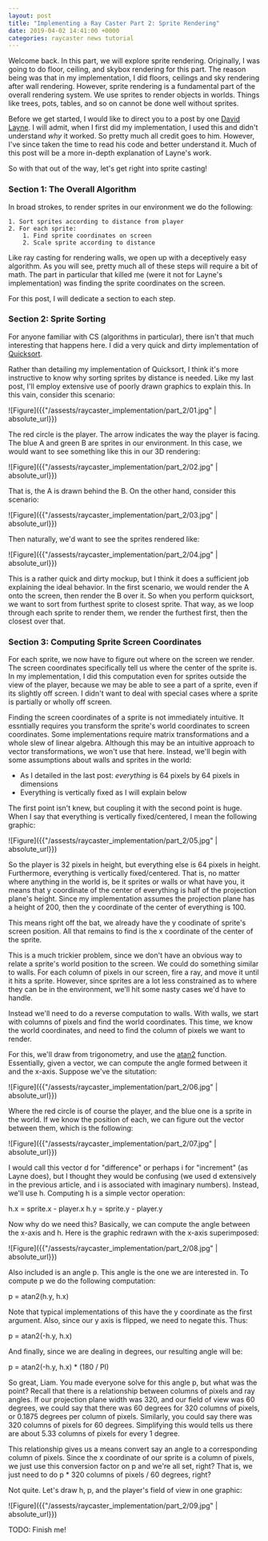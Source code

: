 ```yaml
---
layout: post
title: "Implementing a Ray Caster Part 2: Sprite Rendering"
date: 2019-04-02 14:41:00 +0000
categories: raycaster news tutorial
--- 
```


Welcome back. In this part, we will explore sprite rendering. Originally, I was going
to do floor, ceiling, and skybox rendering for this part. The reason being was that
in my implementation, I did floors, ceilings and sky rendering after wall rendering.
However, sprite rendering is a fundamental part of the overall rendering system. We use
sprites to render objects in worlds. Things like trees, pots, tables, and so on cannot
be done well without sprites.

Before we get started, I would like to direct you to a post by one [David Layne](https://www.allegro.cc/forums/thread/355015).
I will admit, when I first did my implementation, I used this and didn't understand *why* it worked.
So pretty much all credit goes to him. However, I've since taken the time to read his code and better
understand it. Much of this post will be a more in-depth explanation of Layne's work.

So with that out of the way, let's get right into sprite casting!

### Section 1: The Overall Algorithm

In broad strokes, to render sprites in our environment we do the following:

```
1. Sort sprites according to distance from player
2. For each sprite:
	1. Find sprite coordinates on screen
	2. Scale sprite according to distance
```

Like ray casting for rendering walls, we open up with a deceptively easy algorithm.
As you will see, pretty much all of these steps will require a bit of math. The part
in particular that killed me (were it not for Layne's implementation) was finding
the sprite coordinates on the screen.

For this post, I will dedicate a section to each step.

### Section 2: Sprite Sorting
For anyone familiar with CS (algorithms in particular), there isn't that much interesting
that happens here. I did a very quick and dirty implementation of [Quicksort](https://en.wikipedia.org/wiki/Quicksort).

Rather than detailing my implementation of Quicksort, I think it's more instructive to
know why sorting sprites by distance is needed. Like my last post, I'll employ extensive
use of poorly drawn graphics to explain this. In this vain, consider this scenario:


![Figure]({{"/assests/raycaster_implementation/part_2/01.jpg" | absolute_url}})

The red circle is the player. The arrow indicates the way the player is facing. The blue A and green B are sprites
in our environment. In this case, we would want to see something like this in our 3D rendering:


![Figure]({{"/assests/raycaster_implementation/part_2/02.jpg" | absolute_url}})

That is, the A is drawn behind the B. On the other hand, consider this scenario:


![Figure]({{"/assests/raycaster_implementation/part_2/03.jpg" | absolute_url}})

Then naturally, we'd want to see the sprites rendered like:


![Figure]({{"/assests/raycaster_implementation/part_2/04.jpg" | absolute_url}})


This is a rather quick and dirty mockup, but I think it does a sufficient job explaining
the ideal behavior. In the first scenario, we would render the A onto the screen, then render
the B over it. So when you perform quicksort, we want to sort from furthest sprite to closest
sprite. That way, as we loop through each sprite to render them, we render the furthest
first, then the closest over that.

### Section 3: Computing Sprite Screen Coordinates

For each sprite, we now have to figure out where on the screen we render. The screen coordinates
specifically tell us where the center of the sprite is. In my implementation,
I did this computation even for sprites outside the view of the player, because we may be able
to see a part of a sprite, even if its slightly off screen. I didn't want to deal with special
cases where a sprite is partially or wholly off screen.

Finding the screen coordinates of a sprite is not immediately intuitive. It essntially requires
you transform the sprite's world coordinates to screen coordinates. Some implementations require
matrix transformations and a whole slew of linear algebra. Although this may be an intuitive approach
to vector transformations, we won't use that here. Instead, we'll begin with some assumptions about
walls and sprites in the world:

* As I detailed in the last post: *everything* is 64 pixels by 64 pixels in dimensions
* Everything is vertically fixed as I will explain below

The first point isn't knew, but coupling it with the second point is huge. When I say that
everything is vertically fixed/centered, I mean the following graphic:


![Figure]({{"/assests/raycaster_implementation/part_2/05.jpg" | absolute_url}})

So the player is 32 pixels in height, but everything else is 64 pixels in height. Furthermore,
everything is vertically fixed/centered. That is, no matter where anything in the world is,
be it sprites or walls or what have you, it means that y coordinate of the center of everything
is half of the projection plane's height. Since my implementation assumes the projection plane
has a height of 200, then the y coordinate of the center of everything is 100.

This means right off the bat, we already have the y coodinate of sprite's screen position. All
that remains to find is the x coordinate of the center of the sprite.

This is a much trickier problem, since we don't have an obvious way to relate a sprite's world position
to the screen. We could do something similar to walls. For each column of pixels in our screen, fire a ray,
and move it until it hits a sprite. However, since sprites are a lot less constrained as to where they can
be in the environment, we'll hit some nasty cases we'd have to handle.

Instead we'll need to do a reverse computation to walls. With walls, we start with columns of pixels and find
the world coordinates. This time, we know the world coordinates, and need to find the column of pixels we
want to render.

For this, we'll draw from trigonometry, and use the [atan2](https://en.wikipedia.org/wiki/Atan2) function.
Essentially, given a vector, we can compute the angle formed between it and the x-axis. Suppose we've the
situtation:

![Figure]({{"/assests/raycaster_implementation/part_2/06.jpg" | absolute_url}})

Where the red circle is of course the player, and the blue one is a sprite in the world. If we know the
position of each, we can figure out the vector between them, which is the following:


![Figure]({{"/assests/raycaster_implementation/part_2/07.jpg" | absolute_url}})

I would call this vector d for "difference" or perhaps i for "increment" (as Layne does), but I thought
they would be confusing (we used d extensively in the previous article, and i is associated with imaginary
numbers). Instead, we'll use h. Computing h is a simple vector operation:

h.x = sprite.x - player.x
h.y = sprite.y - player.y

Now why do we need this? Basically, we can compute the angle between the x-axis and h. Here is the
graphic redrawn with the x-axis superimposed:

![Figure]({{"/assests/raycaster_implementation/part_2/08.jpg" | absolute_url}})

Also included is an angle p. This angle is the one we are interested in. To compute
p we do the following computation:

p = atan2(h.y, h.x)

Note that typical implementations of this have the y coordinate as the first argument.
Also, since our y axis is flipped, we need to negate this. Thus:

p = atan2(-h.y, h.x)

And finally, since we are dealing in degrees, our resulting angle will be:

p = atan2(-h.y, h.x) * (180 / PI)

So great, Liam. You made everyone solve for this angle p, but what was the point?
Recall that there is a relationship between columns of pixels and ray angles. If our
projection plane width was 320, and our field of view was 60 degrees, we could say
that there was 60 degrees for 320 columns of pixels, or 0.1875 degrees per column
of pixels. Similarly, you could say there was 320 columns of pixels for 60 degrees.
Simplifying this would tells us there are about 5.33 columns of pixels for every
1 degree.

This relationship gives us a means convert say an angle to a corresponding column of pixels.
Since the x coordinate of our sprite is a column of pixels, we just use this conversion factor
on p and we're all set, right? That is, we just need to do p * 320 columns of pixels / 60 degrees, right?

Not quite. Let's draw h, p, and the player's field of view in one graphic:

![Figure]({{"/assests/raycaster_implementation/part_2/09.jpg" | absolute_url}})

TODO: Finish me!
